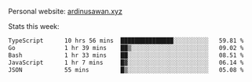 Personal website: [ardinusawan.xyz](https://ardinusawan.xyz)

Stats this week:
<!--START_SECTION:waka-->

```txt
TypeScript      10 hrs 56 mins  ███████████████░░░░░░░░░░   59.81 %
Go              1 hr 39 mins    ██▒░░░░░░░░░░░░░░░░░░░░░░   09.02 %
Bash            1 hr 33 mins    ██░░░░░░░░░░░░░░░░░░░░░░░   08.51 %
JavaScript      1 hr 7 mins     █▓░░░░░░░░░░░░░░░░░░░░░░░   06.14 %
JSON            55 mins         █▒░░░░░░░░░░░░░░░░░░░░░░░   05.08 %
```

<!--END_SECTION:waka-->
